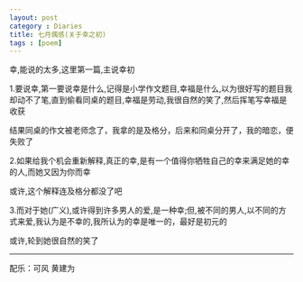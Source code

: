 ```yaml
---
layout: post
category : Diaries
title: 七月偶感(关于幸之初)
tags : [poem]
---
```



幸,能说的太多,这里第一篇,主说幸初

 

1.要说幸,第一要说幸是什么,记得是小学作文题目,幸福是什么,以为很好写的题目我却动不了笔,直到偷看同桌的题目,幸福是劳动,我很自然的笑了,然后挥笔写幸福是收获

 

结果同桌的作文被老师念了，我拿的是及格分，后来和同桌分开了，我的暗恋，便失败了

 

2.如果给我个机会重新解释,真正的幸,是有一个值得你牺牲自己的幸来满足她的幸的人,而她又因为你而幸

 

或许,这个解释连及格分都没了吧

 

3.而对于她(广义),或许得到许多男人的爱,是一种幸;但,被不同的男人,以不同的方式来爱,我认为是不幸的,我所认为的幸是唯一的，最好是初元的

 

或许,轮到她很自然的笑了

---
配乐：可风 黄建为
